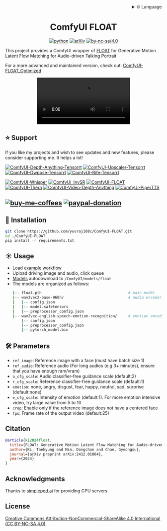 
<div align="right">
  <details>
    <summary >🌐 Language</summary>
    <div>
      <div align="right">
        <p><a href="https://openaitx.github.io/view.html?user=yuvraj108c&project=ComfyUI-FLOAT&lang=en">English</a></p>
        <p><a href="https://openaitx.github.io/view.html?user=yuvraj108c&project=ComfyUI-FLOAT&lang=zh-CN">简体中文</a></p>
        <p><a href="https://openaitx.github.io/view.html?user=yuvraj108c&project=ComfyUI-FLOAT&lang=zh-TW">繁體中文</a></p>
        <p><a href="https://openaitx.github.io/view.html?user=yuvraj108c&project=ComfyUI-FLOAT&lang=ja">日本語</a></p>
        <p><a href="https://openaitx.github.io/view.html?user=yuvraj108c&project=ComfyUI-FLOAT&lang=ko">한국어</a></p>
        <p><a href="https://openaitx.github.io/view.html?user=yuvraj108c&project=ComfyUI-FLOAT&lang=hi">हिन्दी</a></p>
        <p><a href="https://openaitx.github.io/view.html?user=yuvraj108c&project=ComfyUI-FLOAT&lang=th">ไทย</a></p>
        <p><a href="https://openaitx.github.io/view.html?user=yuvraj108c&project=ComfyUI-FLOAT&lang=fr">Français</a></p>
        <p><a href="https://openaitx.github.io/view.html?user=yuvraj108c&project=ComfyUI-FLOAT&lang=de">Deutsch</a></p>
        <p><a href="https://openaitx.github.io/view.html?user=yuvraj108c&project=ComfyUI-FLOAT&lang=es">Español</a></p>
        <p><a href="https://openaitx.github.io/view.html?user=yuvraj108c&project=ComfyUI-FLOAT&lang=it">Itapano</a></p>
        <p><a href="https://openaitx.github.io/view.html?user=yuvraj108c&project=ComfyUI-FLOAT&lang=ru">Русский</a></p>
        <p><a href="https://openaitx.github.io/view.html?user=yuvraj108c&project=ComfyUI-FLOAT&lang=pt">Português</a></p>
        <p><a href="https://openaitx.github.io/view.html?user=yuvraj108c&project=ComfyUI-FLOAT&lang=nl">Nederlands</a></p>
        <p><a href="https://openaitx.github.io/view.html?user=yuvraj108c&project=ComfyUI-FLOAT&lang=pl">Polski</a></p>
        <p><a href="https://openaitx.github.io/view.html?user=yuvraj108c&project=ComfyUI-FLOAT&lang=ar">العربية</a></p>
        <p><a href="https://openaitx.github.io/view.html?user=yuvraj108c&project=ComfyUI-FLOAT&lang=fa">فارسی</a></p>
        <p><a href="https://openaitx.github.io/view.html?user=yuvraj108c&project=ComfyUI-FLOAT&lang=tr">Türkçe</a></p>
        <p><a href="https://openaitx.github.io/view.html?user=yuvraj108c&project=ComfyUI-FLOAT&lang=vi">Tiếng Việt</a></p>
        <p><a href="https://openaitx.github.io/view.html?user=yuvraj108c&project=ComfyUI-FLOAT&lang=id">Bahasa Indonesia</a></p>
      </div>
    </div>
  </details>
</div>

<div align="center">

# ComfyUI FLOAT 

[![python](https://img.shields.io/badge/python-3.10.12-green)](https://www.python.org/downloads/release/python-31012/)
[![arXiv](https://img.shields.io/badge/arXiv%20paper-2412.09013-b31b1b.svg)](https://arxiv.org/abs/2412.01064) 
[![by-nc-sa/4.0](https://img.shields.io/badge/license-CC--BY--NC--SA--4.0-lightgrey)](https://creativecommons.org/licenses/by-nc-sa/4.0/deed.en)

</div>

This project provides a ComfyUI wrapper of [FLOAT](https://github.com/deepbrainai-research/float) for Generative Motion Latent Flow Matching for Audio-driven Talking Portrait

For a more advanced and maintained version, check out: [ComfyUI-FLOAT_Optimized](https://github.com/set-soft/ComfyUI-FLOAT_Optimized)

<div align="center">
  <video src="https://github.com/user-attachments/assets/36626b4a-d3e5-4db9-87a7-ca0e949daee0" />
</div> 


## ⭐ Support
If you like my projects and wish to see updates and new features, please consider supporting me. It helps a lot! 

[![ComfyUI-Depth-Anything-Tensorrt](https://img.shields.io/badge/ComfyUI--Depth--Anything--Tensorrt-blue?style=flat-square)](https://github.com/yuvraj108c/ComfyUI-Depth-Anything-Tensorrt)
[![ComfyUI-Upscaler-Tensorrt](https://img.shields.io/badge/ComfyUI--Upscaler--Tensorrt-blue?style=flat-square)](https://github.com/yuvraj108c/ComfyUI-Upscaler-Tensorrt)
[![ComfyUI-Dwpose-Tensorrt](https://img.shields.io/badge/ComfyUI--Dwpose--Tensorrt-blue?style=flat-square)](https://github.com/yuvraj108c/ComfyUI-Dwpose-Tensorrt)
[![ComfyUI-Rife-Tensorrt](https://img.shields.io/badge/ComfyUI--Rife--Tensorrt-blue?style=flat-square)](https://github.com/yuvraj108c/ComfyUI-Rife-Tensorrt)

[![ComfyUI-Whisper](https://img.shields.io/badge/ComfyUI--Whisper-gray?style=flat-square)](https://github.com/yuvraj108c/ComfyUI-Whisper)
[![ComfyUI_InvSR](https://img.shields.io/badge/ComfyUI__InvSR-gray?style=flat-square)](https://github.com/yuvraj108c/ComfyUI_InvSR)
[![ComfyUI-FLOAT](https://img.shields.io/badge/ComfyUI--FLOAT-gray?style=flat-square)](https://github.com/yuvraj108c/ComfyUI-FLOAT)
[![ComfyUI-Thera](https://img.shields.io/badge/ComfyUI--Thera-gray?style=flat-square)](https://github.com/yuvraj108c/ComfyUI-Thera)
[![ComfyUI-Video-Depth-Anything](https://img.shields.io/badge/ComfyUI--Video--Depth--Anything-gray?style=flat-square)](https://github.com/yuvraj108c/ComfyUI-Video-Depth-Anything)
[![ComfyUI-PiperTTS](https://img.shields.io/badge/ComfyUI--PiperTTS-gray?style=flat-square)](https://github.com/yuvraj108c/ComfyUI-PiperTTS)

[![buy-me-coffees](https://i.imgur.com/3MDbAtw.png)](https://www.buymeacoffee.com/yuvraj108cZ)
[![paypal-donation](https://i.imgur.com/w5jjubk.png)](https://paypal.me/yuvraj108c)
---

## 🚀 Installation

```bash
git clone https://github.com/yuvraj108c/ComfyUI-FLOAT.git
cd ./ComfyUI-FLOAT
pip install -r requirements.txt
```

## ☀️ Usage

- Load [example workflow](float_workflow.json) 
- Upload driving image and audio, click queue
- [Models](https://huggingface.co/yuvraj108c/float/tree/main) autodownload to `/ComfyUI/models/float`
- The models are organized as follows:
    ```.bash
    |-- float.pth                                       # main model
    |-- wav2vec2-base-960h/                             # audio encoder
    |   |-- config.json
    |   |-- model.safetensors
    |   |-- preprocessor_config.json
    |-- wav2vec-english-speech-emotion-recognition/     # emotion encoder
        |-- config.json
        |-- preprocessor_config.json
        |-- pytorch_model.bin

## 🛠️ Parameters
- `ref_image`: Reference image with a face (must have batch size 1)
- `ref_audio`: Reference audio (For long audios (e.g 3+ minutes), ensure that you have enough ram/vram)
- `a_cfg_scale`: Audio classifier-free guidance scale (default:2)
- `r_cfg_scale`: Reference classifier-free guidance scale (default:1)
- `emotion`: none, angry, disgust, fear, happy, neutral, sad, surprise (default:none)
- `e_cfg_scale`: Intensity of emotion (default:1). For more emotion intensive video, try large value from 5 to 10
- `crop`: Enable only if the reference image does not have a centered face
- `fps`: Frame rate of the output video (default:25)

   
## Citation
```bibtex
@article{ki2024float,
  title={FLOAT: Generative Motion Latent Flow Matching for Audio-driven Talking Portrait},
  author={Ki, Taekyung and Min, Dongchan and Chae, Gyeongsu},
  journal={arXiv preprint arXiv:2412.01064},
  year={2024}
}
```

## Acknowledgments
Thanks to [simplepod.ai](https://simplepod.ai/) for providing GPU servers

## License

[Creative Commons Attribution-NonCommercial-ShareAlike 4.0 International (CC BY-NC-SA 4.0)](https://creativecommons.org/licenses/by-nc-sa/4.0/)
